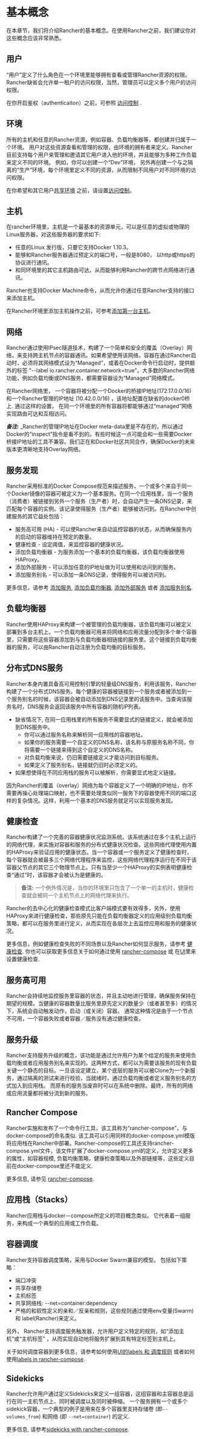 # 基本概念

在本章节，我们将介绍Rancher的基本概念。在使用Rancher之前，我们建议你对这些概念应该非常熟悉。  

## 用户

“用户”定义了什么角色在一个环境里能够拥有查看或管理Rancher资源的权限。Rancher缺省会允许单一租户的访问权限，当然，管理员可以定义多个用户的访问权限。 

在你开启鉴权（authenticaiton）之前，可参照 [访问控制]({{site.baseurl}}/configuration/access-control.html)  .


## 环境

所有的主机和任意的Rancher资源，例如容器、负载均衡器等，都创建并归属于一个环境。 用户对这些资源查看和管理的权限，由环境的拥有者来定义。Rancher目前支持每个用户来管理和邀请其它用户进入他的环境，并且能够为多种工作负载来定义不同的环境。 例如，你可以创建一个“Dev”环境， 另外再创建一个与之隔离的“生产”环境，每个环境里定义不同的资源，从而限制不同用户对不同环境的访问权限。 

在你希望和其它用户[共享环境]({{site.baseurl}}/configuration/environments.html/) 之前，请设置[访问控制]({{site.baseurl}}/configuration/access-control.html/)。

<a id="host"></a>

## 主机

在rancher环境里，主机是一个最基本的资源单元，可以是任意的虚拟或物理的Linux服务器，对这些服务器的要求如下:

* 任意的Linux 发行版，只要它支持Docker 1.10.3。
* 能够和Rancher服务器通过预定义的端口号，一般是8080， 以http或https的协议进行通讯。 
* 和同环境里的其它主机路由可达，从而能够利用Rancher的跨节点网络进行通讯。

Rancher也支持Docker Machine命令，从而允许你通过任意Rancher支持的接口来添加主机。 

在Rancher环境里添加主机操作之前，可参考[添加第一台主机]({{site.baseurl}}/rancher-ui/infrastructure/hosts.html)。

## 网络

Rancher通过使用IPsec隧道技术，构建了一个简单和安全的覆盖（Overlay）网络，来支持跨主机节点的容器通讯。如果希望使用该网络，容器在通过Rancher启动时，必须将其网络模式设为“Managed”，或着在Docker命令行启动时，提供额外的标签 "--label io.rancher.container.network=true"。大多数的Rancher网络功能，例如负载均衡或DNS服务，都需要容器设为“Managed”网络模式。 

在Rancher网络里， 一个容器将被分配一个Docker的桥接IP地址(172.17.0.0/16) 和一个Rancher管理的IP地址 (10.42.0.0/16) ，该地址配置在缺省的docker0桥上.  通过这样的设置， 在同一个环境里的所有容器将都能够通过“managed”网络实现路由可达和互相访问。

**_备注:_** _Rancher的管理IP地址在Docker meta-data里是不存在的，所以通过Docker的“inspect”指令是看不到的。有些时候这一点可能会和一些需要Docker桥接IP地址的工具不兼容。我们正在和Docker社区共同合作，确保Docker的未来版本更清晰地支持Overlay网络。 

## 服务发现

Rancher采用标准的Docker Compose规范来描述服务，一个或多个来自于同一个Docker镜像的容器可被定义为一个基本服务。在同一个应用栈里，当一个服务（消费者）被链接到另外一个服务（生产者）时，会自动产生一条DNS记录，来匹配每个容器的实例。该记录使得服务（生产者）能够被访问到。在Rancher中创建服务的其它益处包括： 

* 服务高可用 (HA) - 可以使Rancher来自动监控容器的状态，从而确保服务内的启动的容器维持在预定的数量。
* 健康检查 - 设定阈值，来监控容器的健康状况。 
* 添加负载均衡器 - 为服务添加一个基本的负载均衡器，该负载均衡器使用HAProxy。
* 添加外部服务 - 可以添加任意的IP地址做为可以使用和访问到的服务。 
* 添加服务别名 - 可以添加一条DNS记录，使得服务可以被访问到。 

更多信息，请参考 [添加服务]({{site.baseurl}}/rancher-ui/applications/stacks/adding-services.html/), [添加负载均衡器]({{site.baseurl}}/rancher-ui/applications/stacks/adding-balancers.html/), [添加外部服务]({{site.baseurl}}/rancher-ui/applications/stacks/adding-external-services.html/) 或者 [添加服务别名]({{site.baseurl}}/rancher-ui/applications/stacks/adding-service-alias.html/).

## 负载均衡器

Rancher使用HAProxy来构建一个被管理的负载均衡器，该负载均衡可以被定义部署到多台主机上。一个负载均衡器可用来将网络和应用流量分配到多个单个容器里，只需要将这些容器添加到与负载均衡器相链接的服务里。这个链接到负载均衡器的服务，可以由Rancher自动注册为负载均衡的目标服务。 

## 分布式DNS服务 

Rancher本身内置具备高可用控制引擎的轻量级DNS服务，利用该服务，Rancher构建了一个分布式DNS服务。每个健康的容器被链接到一个服务或者被添加到一个服务别名的时候，该容器会被自动添加到DNS记录里的该服务中。当查询该服务名时，DNS服务会返回该服务中所有容器的随机IP列表。

* 缺省情况下, 在同一应用栈里的所有服务不需要显式的链接定义，就会被添加到DNS服务中。  
    * 你可以通过服务名称来解析同一应用栈的容器地址。  
    * 如果你的服务需要一个自定义的DNS名称，该名称与原服务名称不同，你将需要一个链接来得到这个自定义的DNS名称。  
    * 对负载均衡来说，仍旧需要链接定义才能访问到目标服务。 
    * 如果定义了服务别名，链接就仍旧时必须定义的。  
* 如果想使得在不同应用栈的服务可以被解析，你需要显式地定义链接。 

因为Rancher的覆盖（overlay）网络为每个容器定义了一个明确的IP地址，你不需要再操心处理端口映射，也不需要处理类似同一服务下的容器使用不同的端口这样的复杂情况。这样，利用一个基本的DNS服务就足可以实现服务发现。  

## 健康检查

Rancher构建了一个完善的容器健康状况监测系统。该系统通过在多个主机上运行的网络代理，来实施对容器和服务的分布式健康状况检查。这些网络代理使用内置的HAProxy来验证应用的健康状态。当一个容器或一个服务定义了健康检查时，每个容器就会被最多三个网络代理程序来监控，这些网络代理程序运行在不同于该容器父节点的其它三个物理节点上。只有当至少一个HAProxy的实例表明健康检查“通过”时，该容器才会被认为是健康的。  

> **备注:** 一个例外情况是，当你的环境里只包含了一个单一的主机时，健康检查就会被同一个主机节点上的网络代理来执行。 

Rancher的去中心化的健康检查模式比客户端模式要有效得多，另外，使用HAProxy来进行健康检查，那些原先只能在负载均衡器定义的应用级别负载均衡策略，都可以在服务里进行定义，从而实现在各层次上去监控应用和服务的健康状况。  

更多信息，例如健康检查失败的不同场景以及Rancher如何显示服务，请参考 [健康检查]({{site.baseurl}}／rancher-services/health-checks.html/). 你也可以获取更多信息关于如何通过使用 [rancher-compose]({{site.baseurl}}/rancher-compose/rancher-services/#health-check-for-services.html) 或 在[UI]({{site.baseurl}}/rancher-ui/applications/stacks/adding-services/#health-checks.html)里来设置健康检查.

## 服务高可用

Rancher会持续地监控服务里容器的状态，并且主动地进行管理，确保服务保持在期望的规模。当健康的容器数量比服务里原先定义的数量少（或者甚至多）的情况下，系统会自动触发动作，启动（或关闭）容器。 通常这种情况是由于一个节点不可用，一个容器失败或者容器／服务没有通过健康检查。

## 服务升级

Rancher支持服务升级的概念，该功能是通过允许用户为某个给定的服务来使用负载均衡或者应用服务别名来实现的。这两种方式，都可以为需要该服务的现有负载关键一个静态的目标。一旦该设定建立，某个底层的服务可以被Clone为一个新服务，通过隔离的测试来进行校验，当就绪时，通过负载均衡或者定义服务别名的方式加入到应用栈。 而原有的服务当废弃时可以在系统中删除。最终，所有的网络或应用流量都将被分流到新的服务。  

## Rancher Compose

Rancher实施和发布了一个命令行工具，该工具称为“rancher-compose”，与docker-compose的命名类似. 该工具可以引用同样的docker-compose.yml模版将应用栈在Rancher中部署。Rancher-compose的工具还支持rancher-compose.yml文件，该文件扩展了docker-compose.yml的定义，允许定义更多的属性，如容器规模, 负载均衡策略，健康检查策略以及外部链接等，这些定义目前在docker-compose里还不能定义.

更多信息, 请参见 [rancher-compose]({{site.baseurl}}/rancher-compose.html/).

## 应用栈（Stacks）

Rancher应用栈与docker－compose所定义的项目概念类似。 它代表着一组服务，来构成一个典型的应用或工作负载。  

## 容器调度

Rancher支持容器调度策略，采用与Docker Swarm兼容的模型。 包括如下策略： 

* 端口冲突 
* 共享存储卷 
* 主机标签
* 共享网络栈: --net=container:dependency
* 严格的和软性定义的亲和／反亲和规则，这些规则通过使用env变量(Swarm)和 label(Rancher)来定义。

另外， Rancher支持调度服务触发器，允许用户定义特定的规则，如“添加主机”或“主机标签” ，从而实现自动地将服务扩展到具有特定标签到主机上。  

关于如何调度容器到更多信息，请参考如何使用[UI的labels 和 调度规则]({{site.baseurl}}/rancher-ui/scheduling.html/) 或者如何使用[labels in rancher-compose]({{site.baseurl}}/rancher-compose/scheduling.html/).

## Sidekicks

Rancher允许用户通过定义Sidekicks来定义一组容器，这组容器和主容器总是运行在同一主机节点上、同时被调度以及同时被伸缩。 一个服务拥有一个或多个sidekick容器，一个典型的例子是用来在多个容器里支持存储卷 (即`--volumes_from`) 和网络 (即 `--net=container`) 的定义.

更多信息, 请参考[sidekicks with rancher-compose]({{site.baseurl}}/rancher-compose/#sidekicks.html).

